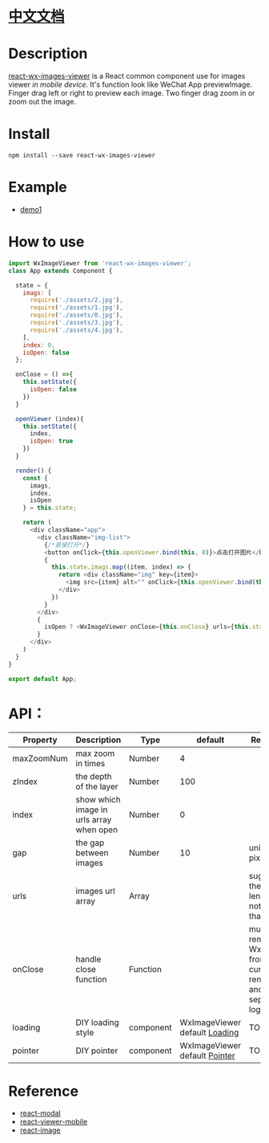 # [中文文档](https://github.com/react-ld/react-wx-images-viewer/blob/master/README-cn.md)

# Description
[react-wx-images-viewer](https://github.com/react-ld/react-wx-images-viewer/tree/master) is a React
common component use for images viewer *in mobile device*. It's function look like WeChat App previewImage.
Finger drag left or right to preview each image. Two finger drag zoom in or zoom out the image.

# Install
```shell
npm install --save react-wx-images-viewer
```

# Example
- [demo1](https://react-ld.github.io/react-wx-images-viewer/index.html)

# How to use
```js
import WxImageViewer from 'react-wx-images-viewer';
class App extends Component {

  state = {
    imags: [
      require('./assets/2.jpg'),
      require('./assets/1.jpg'),
      require('./assets/0.jpg'),
      require('./assets/3.jpg'),
      require('./assets/4.jpg'),
    ],
    index: 0,
    isOpen: false
  };

  onClose = () =>{
    this.setState({
      isOpen: false
    })
  }

  openViewer (index){
    this.setState({
      index,
      isOpen: true
    })
  }

  render() {
    const {
      imags,
      index,
      isOpen
    } = this.state;

    return (
      <div className="app">
        <div className="img-list">
          {/*直接打开*/}
          <button onClick={this.openViewer.bind(this, 0)}>点击打开图片</button>
          {
            this.state.imags.map((item, index) => {
              return <div className="img" key={item}>
                <img src={item} alt="" onClick={this.openViewer.bind(this, index)} width="100%" height="auto" className=""/> 
              </div>
            })
          }
        </div>
        {
          isOpen ? <WxImageViewer onClose={this.onClose} urls={this.state.imags} index={index}/> : ""
        }
      </div>
    )
  }
}

export default App;
```

# API：
| Property | Description | Type | default | Remarks |
| --- | --- | --- | --- | --- |
| maxZoomNum | max zoom in times | Number | 4 |  |
| zIndex | the depth of the layer | Number | 100 |  |
| index | show which image in urls array when open | Number | 0 | |
| gap | the gap between images | Number | 10 | unit is pixel |
| urls | images url array | Array | | suggest the array length do not more than 10 |
| onClose | handle close function | Function | | must remove WxViewer from current render and other sepcial logic |
| loading | DIY loading style | component | WxImageViewer default [Loading](./src/components/Loading.jsx) | TODO |
| pointer | DIY pointer | component | WxImageViewer default [Pointer](./src/components/Pointer.jsx) | TODO |

# Reference
- [react-modal](https://github.com/reactjs/react-modal)
- [react-viewer-mobile](https://github.com/infeng/react-viewer-mobile/)
- [react-image](https://github.com/mbrevda/react-image)